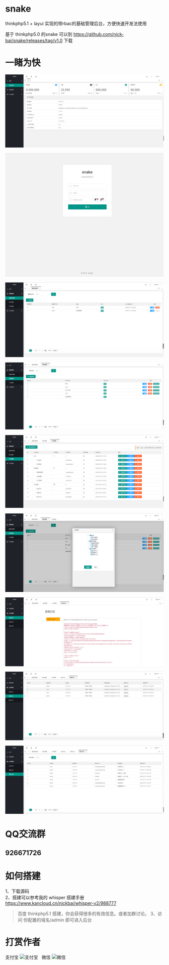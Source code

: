 # snake
thinkphp5.1 + layui 实现的带rbac的基础管理后台，方便快速开发法使用

基于 thinkphp5.0 的snake 可以到 https://github.com/nick-bai/snake/releases/tag/v1.0 下载

# 一睹为快
![](./screenshoot/1.png) 

![](./screenshoot/2.png) 

![](./screenshoot/3.png) 

![](./screenshoot/4.png) 

![](./screenshoot/5.png) 

![](./screenshoot/6.png) 

![](./screenshoot/7.png) 

![](./screenshoot/8.png) 

![](./screenshoot/9.png) 

# QQ交流群
## 926671726 

# 如何搭建
1、下载源码   
2、搭建可以参考我的 whisper 搭建手册  
https://www.kancloud.cn/nickbai/whisper-v2/988777

> 百度 thinkphp5.1 搭建，你会获得很多的有效信息。或者加群讨论。
3、访问 你配置的域名/admin 即可进入后台

# 打赏作者  
支付宝
![支付宝](http://www.baiyf.com/media/AliPay_200.png)  
微信
![微信](http://www.baiyf.com/media/WeixinPay_200.png) 
